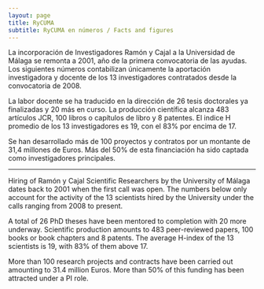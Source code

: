 ```yaml
---
layout: page
title: RyCUMA
subtitle: RyCUMA en números / Facts and figures
---
```

La incorporación de Investigadores Ramón y Cajal a la Universidad de Málaga se remonta a 2001, año de la primera convocatoria de las ayudas. Los siguientes números contabilizan únicamente la aportación investigadora y docente de los 13 investigadores contratados desde la convocatoria de 2008.
  
La labor docente se ha traducido en la dirección de 26 tesis doctorales ya finalizadas y 20 más en curso. La producción científica alcanza 483 artículos JCR, 100 libros o capítulos de libro y 8 patentes. El indice H promedio de los 13 investigadores es 19, con el 83% por encima de 17.  
  
Se han desarrollado más de 100 proyectos y contratos por un montante de 31,4 millones de Euros. Más del 50% de esta financiación ha sido captada como investigadores principales.  
______  
  
Hiring of Ramón y Cajal Scientific Researchers by the University of Málaga dates back to 2001 when the first call was open. The numbers below only account for the activity of the 13 scientists hired by the University under the calls ranging from 2008 to present.
  
A total of 26 PhD theses have been mentored to completion with 20 more underway. Scientific production amounts to 483 peer-reviewed papers, 100 books or book chapters and 8 patents. The average H-index of the 13 scientists is 19, with 83% of them above 17.
  
More than 100 research projects and contracts have been carried out amounting to 31.4 million Euros. More than 50% of this funding has been attracted under a PI role.


